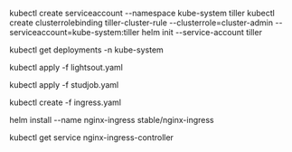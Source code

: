kubectl create serviceaccount --namespace kube-system tiller
kubectl create clusterrolebinding tiller-cluster-rule --clusterrole=cluster-admin --serviceaccount=kube-system:tiller
helm init --service-account tiller

kubectl get deployments -n kube-system

kubectl apply -f lightsout.yaml


kubectl apply -f studjob.yaml

kubectl create -f ingress.yaml


helm install --name nginx-ingress stable/nginx-ingress

kubectl get service nginx-ingress-controller

